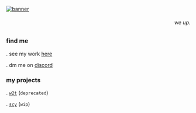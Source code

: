 
[![banner](https://cdn.discordapp.com/attachments/1136417671202742362/1141668237524865104/hi.png)](https://github.com/yojakob) 
<h6 align="right">
we up.
</h6>

### find me

\. see my work [here](https://github.com/yojakob?tab=repositories)

\. dm me on [discord](https://discordlookup.com/user/1069745259518644265)

### my projects

\. [`w2t`](https://github.com/yojakob/webhooks-to-threads) (`deprecated`)

\. [`scy`](https://github.com/yojakob/scythe/) (`wip`)
